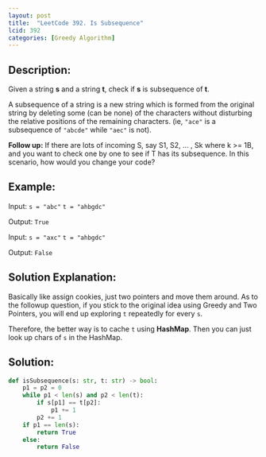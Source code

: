 ```yaml
---
layout: post
title:  "LeetCode 392. Is Subsequence"
lcid: 392
categories: [Greedy Algorithm]
---
```

## Description:
Given a string **s** and a string **t**, check if **s** is subsequence of **t**.

A subsequence of a string is a new string which is formed from the original string by deleting some (can be none) of the characters without disturbing the relative positions of the remaining characters. (ie, `"ace"` is a subsequence of `"abcde"` while `"aec"` is not).

**Follow up:**
If there are lots of incoming S, say S1, S2, ... , Sk where k >= 1B, and you want to check one by one to see if T has its subsequence. In this scenario, how would you change your code?

## Example:
Input: `s = "abc"` `t = "ahbgdc"`

Output: `True`

Input: `s = "axc"` `t = "ahbgdc"`

Output: `False`

## Solution Explanation:
Basically like assign cookies, just two pointers and move them around. As to the followup question, if you stick to the original idea using Greedy and Two Pointers, you will end up exploring `t` repeatedly for every `s`. 

Therefore, the better way is to cache `t` using **HashMap**. Then you can just look up chars of `s` in the HashMap.

## Solution:
```python
def isSubsequence(s: str, t: str) -> bool:
    p1 = p2 = 0
    while p1 < len(s) and p2 < len(t):
        if s[p1] == t[p2]:
            p1 += 1
        p2 += 1
    if p1 == len(s):
        return True
    else:
        return False
```

